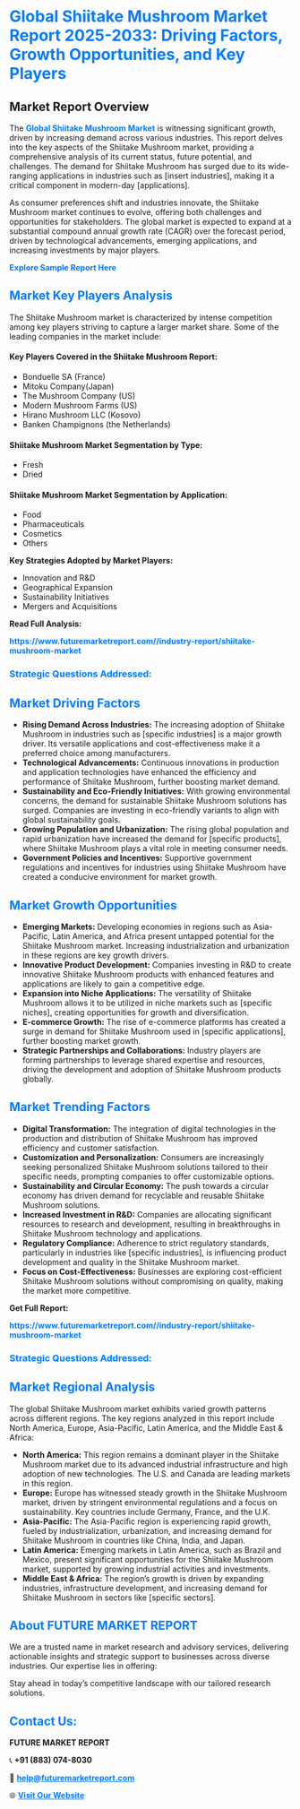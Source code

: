 <h1 style="color: #007BFF;">Global Shiitake Mushroom Market Report 2025-2033: Driving Factors, Growth Opportunities, and Key Players</h1>

<section id="overview">
<h2>Market Report Overview</h2>
<p>The <a href="https://www.futuremarketreport.com//industry-report/shiitake-mushroom-market" style="color: #007BFF; text-decoration: none;"><strong>Global Shiitake Mushroom Market</strong></a> is witnessing significant growth, driven by increasing demand across various industries. This report delves into the key aspects of the Shiitake Mushroom market, providing a comprehensive analysis of its current status, future potential, and challenges. The demand for Shiitake Mushroom has surged due to its wide-ranging applications in industries such as [insert industries], making it a critical component in modern-day [applications].</p>
<p>As consumer preferences shift and industries innovate, the Shiitake Mushroom market continues to evolve, offering both challenges and opportunities for stakeholders. The global market is expected to expand at a substantial compound annual growth rate (CAGR) over the forecast period, driven by technological advancements, emerging applications, and increasing investments by major players.</p>
</section>

<section id="overview">
<p><a href="https://www.futuremarketreport.com//request-sample/reportId=63048" style="color: #007BFF; text-decoration: none;"><strong>Explore Sample Report Here</strong></a></p>
</section>

<section id="key-players">
<h2 style="color: #007BFF;">Market Key Players Analysis</h2>
<p>The Shiitake Mushroom market is characterized by intense competition among key players striving to capture a larger market share. Some of the leading companies in the market include:</p>
<h4>Key Players Covered in the Shiitake Mushroom Report:</h4>
<ul><li>Bonduelle SA (France)</li><li>Mitoku Company(Japan)</li><li>The Mushroom Company (US)</li><li>Modern Mushroom Farms (US)</li><li>Hirano Mushroom LLC (Kosovo)</li><li>Banken Champignons (the Netherlands)</li></ul>
<h4>Shiitake Mushroom Market Segmentation by Type:</h4>
<ul><li>Fresh</li><li>Dried</li></ul>

<h4>Shiitake Mushroom Market Segmentation by Application:</h4>
<ul><li>Food</li><li>Pharmaceuticals</li><li>Cosmetics</li><li>Others</li></ul>
<p><strong>Key Strategies Adopted by Market Players:</strong></p>
<ul>
<li>Innovation and R&D</li>
<li>Geographical Expansion</li>
<li>Sustainability Initiatives</li>
<li>Mergers and Acquisitions</li>
</ul>
</section>

<section>
<p><strong>Read Full Analysis: </strong></p><a href="https://www.futuremarketreport.com//industry-report/shiitake-mushroom-market" style="color: #007BFF; text-decoration: none;"><strong>https://www.futuremarketreport.com//industry-report/shiitake-mushroom-market</strong></a>
<h3 style="color: #007BFF;">Strategic Questions Addressed:</h3>
</section>

<section id="driving-factors">
<h2 style="color: #007BFF;">Market Driving Factors</h2>
<ul>
<li><strong>Rising Demand Across Industries:</strong> The increasing adoption of Shiitake Mushroom in industries such as [specific industries] is a major growth driver. Its versatile applications and cost-effectiveness make it a preferred choice among manufacturers.</li>
<li><strong>Technological Advancements:</strong> Continuous innovations in production and application technologies have enhanced the efficiency and performance of Shiitake Mushroom, further boosting market demand.</li>
<li><strong>Sustainability and Eco-Friendly Initiatives:</strong> With growing environmental concerns, the demand for sustainable Shiitake Mushroom solutions has surged. Companies are investing in eco-friendly variants to align with global sustainability goals.</li>
<li><strong>Growing Population and Urbanization:</strong> The rising global population and rapid urbanization have increased the demand for [specific products], where Shiitake Mushroom plays a vital role in meeting consumer needs.</li>
<li><strong>Government Policies and Incentives:</strong> Supportive government regulations and incentives for industries using Shiitake Mushroom have created a conducive environment for market growth.</li>
</ul>
</section>

<section id="growth-opportunities">
<h2 style="color: #007BFF;">Market Growth Opportunities</h2>
<ul>
<li><strong>Emerging Markets:</strong> Developing economies in regions such as Asia-Pacific, Latin America, and Africa present untapped potential for the Shiitake Mushroom market. Increasing industrialization and urbanization in these regions are key growth drivers.</li>
<li><strong>Innovative Product Development:</strong> Companies investing in R&D to create innovative Shiitake Mushroom products with enhanced features and applications are likely to gain a competitive edge.</li>
<li><strong>Expansion into Niche Applications:</strong> The versatility of Shiitake Mushroom allows it to be utilized in niche markets such as [specific niches], creating opportunities for growth and diversification.</li>
<li><strong>E-commerce Growth:</strong> The rise of e-commerce platforms has created a surge in demand for Shiitake Mushroom used in [specific applications], further boosting market growth.</li>
<li><strong>Strategic Partnerships and Collaborations:</strong> Industry players are forming partnerships to leverage shared expertise and resources, driving the development and adoption of Shiitake Mushroom products globally.</li>
</ul>
</section>

<section id="trending-factors">
<h2 style="color: #007BFF;">Market Trending Factors</h2>
<ul>
<li><strong>Digital Transformation:</strong> The integration of digital technologies in the production and distribution of Shiitake Mushroom has improved efficiency and customer satisfaction.</li>
<li><strong>Customization and Personalization:</strong> Consumers are increasingly seeking personalized Shiitake Mushroom solutions tailored to their specific needs, prompting companies to offer customizable options.</li>
<li><strong>Sustainability and Circular Economy:</strong> The push towards a circular economy has driven demand for recyclable and reusable Shiitake Mushroom solutions.</li>
<li><strong>Increased Investment in R&D:</strong> Companies are allocating significant resources to research and development, resulting in breakthroughs in Shiitake Mushroom technology and applications.</li>
<li><strong>Regulatory Compliance:</strong> Adherence to strict regulatory standards, particularly in industries like [specific industries], is influencing product development and quality in the Shiitake Mushroom market.</li>
<li><strong>Focus on Cost-Effectiveness:</strong> Businesses are exploring cost-efficient Shiitake Mushroom solutions without compromising on quality, making the market more competitive.</li>
</ul>
</section>

<section>
<p><strong>Get Full Report: </strong></p><a href="https://www.futuremarketreport.com//industry-report/shiitake-mushroom-market" style="color: #007BFF; text-decoration: none;"><strong>https://www.futuremarketreport.com//industry-report/shiitake-mushroom-market</strong></a>
<h3 style="color: #007BFF;">Strategic Questions Addressed:</h3>
</section>


<section id="regional-analysis">
<h2 style="color: #007BFF;">Market Regional Analysis</h2>
<p>The global Shiitake Mushroom market exhibits varied growth patterns across different regions. The key regions analyzed in this report include North America, Europe, Asia-Pacific, Latin America, and the Middle East & Africa:</p>
<ul>
<li><strong>North America:</strong> This region remains a dominant player in the Shiitake Mushroom market due to its advanced industrial infrastructure and high adoption of new technologies. The U.S. and Canada are leading markets in this region.</li>
<li><strong>Europe:</strong> Europe has witnessed steady growth in the Shiitake Mushroom market, driven by stringent environmental regulations and a focus on sustainability. Key countries include Germany, France, and the U.K.</li>
<li><strong>Asia-Pacific:</strong> The Asia-Pacific region is experiencing rapid growth, fueled by industrialization, urbanization, and increasing demand for Shiitake Mushroom in countries like China, India, and Japan.</li>
<li><strong>Latin America:</strong> Emerging markets in Latin America, such as Brazil and Mexico, present significant opportunities for the Shiitake Mushroom market, supported by growing industrial activities and investments.</li>
<li><strong>Middle East & Africa:</strong> The region’s growth is driven by expanding industries, infrastructure development, and increasing demand for Shiitake Mushroom in sectors like [specific sectors].</li>
</ul>
</section>

<footer>
<h2 style="color: #007BFF;">About FUTURE MARKET REPORT</h2>
<p>We are a trusted name in market research and advisory services, delivering actionable insights and strategic support to businesses across diverse industries. Our expertise lies in offering:</p>

<p>Stay ahead in today’s competitive landscape with our tailored research solutions.</p>

<h2 style="color: #007BFF;">Contact Us:</h2>
<p><strong>FUTURE MARKET REPORT</strong></p>
<p>📞 <strong>+91 (883) 074-8030</strong></p>
<p>📧 <strong><a href="mailto:help@futuremarketreport.com" style="color: #007BFF;">help@futuremarketreport.com</a></strong></p>
<p>🌐 <strong><a href="https://www.futuremarketreport.com/" style="color: #007BFF;">Visit Our Website</a></strong></p>
</footer>